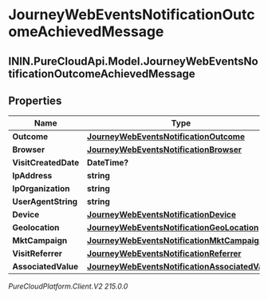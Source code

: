 # JourneyWebEventsNotificationOutcomeAchievedMessage

## ININ.PureCloudApi.Model.JourneyWebEventsNotificationOutcomeAchievedMessage

## Properties

|Name | Type | Description | Notes|
|------------ | ------------- | ------------- | -------------|
| **Outcome** | [**JourneyWebEventsNotificationOutcome**](JourneyWebEventsNotificationOutcome) |  | [optional] |
| **Browser** | [**JourneyWebEventsNotificationBrowser**](JourneyWebEventsNotificationBrowser) |  | [optional] |
| **VisitCreatedDate** | **DateTime?** |  | [optional] |
| **IpAddress** | **string** |  | [optional] |
| **IpOrganization** | **string** |  | [optional] |
| **UserAgentString** | **string** |  | [optional] |
| **Device** | [**JourneyWebEventsNotificationDevice**](JourneyWebEventsNotificationDevice) |  | [optional] |
| **Geolocation** | [**JourneyWebEventsNotificationGeoLocation**](JourneyWebEventsNotificationGeoLocation) |  | [optional] |
| **MktCampaign** | [**JourneyWebEventsNotificationMktCampaign**](JourneyWebEventsNotificationMktCampaign) |  | [optional] |
| **VisitReferrer** | [**JourneyWebEventsNotificationReferrer**](JourneyWebEventsNotificationReferrer) |  | [optional] |
| **AssociatedValue** | [**JourneyWebEventsNotificationAssociatedValue**](JourneyWebEventsNotificationAssociatedValue) |  | [optional] |



_PureCloudPlatform.Client.V2 215.0.0_
